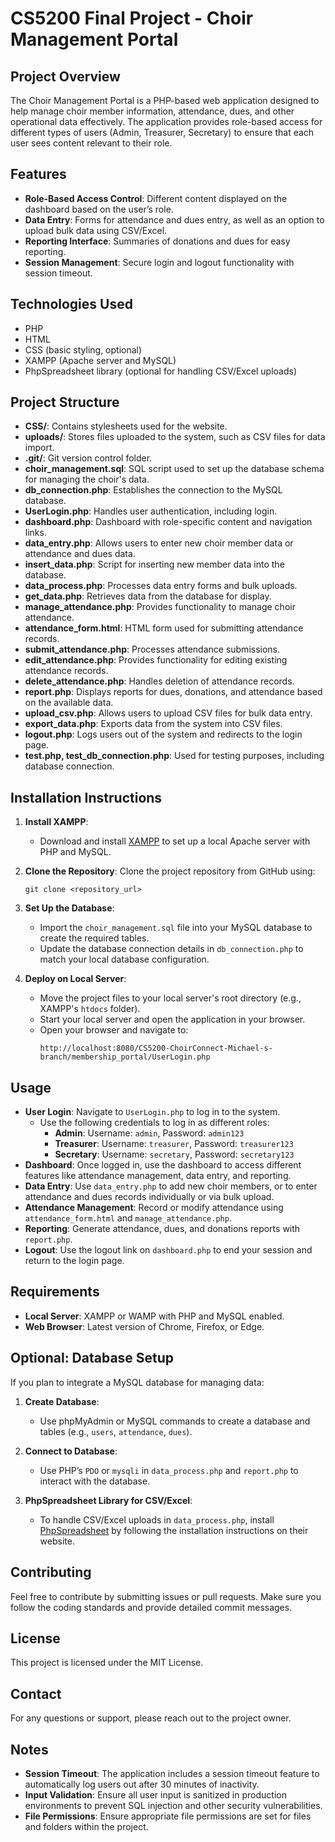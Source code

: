 # CS5200 Final Project - Choir Management Portal

## Project Overview
The Choir Management Portal is a PHP-based web application designed to help manage choir member information, attendance, dues, and other operational data effectively. The application provides role-based access for different types of users (Admin, Treasurer, Secretary) to ensure that each user sees content relevant to their role.

## Features
- **Role-Based Access Control**: Different content displayed on the dashboard based on the user’s role.
- **Data Entry**: Forms for attendance and dues entry, as well as an option to upload bulk data using CSV/Excel.
- **Reporting Interface**: Summaries of donations and dues for easy reporting.
- **Session Management**: Secure login and logout functionality with session timeout.

## Technologies Used
- PHP
- HTML
- CSS (basic styling, optional)
- XAMPP (Apache server and MySQL)
- PhpSpreadsheet library (optional for handling CSV/Excel uploads)

## Project Structure
- **CSS/**: Contains stylesheets used for the website.
- **uploads/**: Stores files uploaded to the system, such as CSV files for data import.
- **.git/**: Git version control folder.
- **choir_management.sql**: SQL script used to set up the database schema for managing the choir's data.
- **db_connection.php**: Establishes the connection to the MySQL database.
- **UserLogin.php**: Handles user authentication, including login.
- **dashboard.php**: Dashboard with role-specific content and navigation links.
- **data_entry.php**: Allows users to enter new choir member data or attendance and dues data.
- **insert_data.php**: Script for inserting new member data into the database.
- **data_process.php**: Processes data entry forms and bulk uploads.
- **get_data.php**: Retrieves data from the database for display.
- **manage_attendance.php**: Provides functionality to manage choir attendance.
- **attendance_form.html**: HTML form used for submitting attendance records.
- **submit_attendance.php**: Processes attendance submissions.
- **edit_attendance.php**: Provides functionality for editing existing attendance records.
- **delete_attendance.php**: Handles deletion of attendance records.
- **report.php**: Displays reports for dues, donations, and attendance based on the available data.
- **upload_csv.php**: Allows users to upload CSV files for bulk data entry.
- **export_data.php**: Exports data from the system into CSV files.
- **logout.php**: Logs users out of the system and redirects to the login page.
- **test.php, test_db_connection.php**: Used for testing purposes, including database connection.

## Installation Instructions
1. **Install XAMPP**:
   - Download and install [XAMPP](https://www.apachefriends.org/index.html) to set up a local Apache server with PHP and MySQL.

2. **Clone the Repository**: Clone the project repository from GitHub using:
   ```
   git clone <repository_url>
   ```

3. **Set Up the Database**:
   - Import the `choir_management.sql` file into your MySQL database to create the required tables.
   - Update the database connection details in `db_connection.php` to match your local database configuration.

4. **Deploy on Local Server**:
   - Move the project files to your local server's root directory (e.g., XAMPP's `htdocs` folder).
   - Start your local server and open the application in your browser.
   - Open your browser and navigate to:
     ```
     http://localhost:8080/CS5200-ChoirConnect-Michael-s-branch/membership_portal/UserLogin.php
     ```

## Usage
- **User Login**: Navigate to `UserLogin.php` to log in to the system.
  - Use the following credentials to log in as different roles:
    - **Admin**: Username: `admin`, Password: `admin123`
    - **Treasurer**: Username: `treasurer`, Password: `treasurer123`
    - **Secretary**: Username: `secretary`, Password: `secretary123`
- **Dashboard**: Once logged in, use the dashboard to access different features like attendance management, data entry, and reporting.
- **Data Entry**: Use `data_entry.php` to add new choir members, or to enter attendance and dues records individually or via bulk upload.
- **Attendance Management**: Record or modify attendance using `attendance_form.html` and `manage_attendance.php`.
- **Reporting**: Generate attendance, dues, and donations reports with `report.php`.
- **Logout**: Use the logout link on `dashboard.php` to end your session and return to the login page.

## Requirements
- **Local Server**: XAMPP or WAMP with PHP and MySQL enabled.
- **Web Browser**: Latest version of Chrome, Firefox, or Edge.

## Optional: Database Setup
If you plan to integrate a MySQL database for managing data:

1. **Create Database**:
   - Use phpMyAdmin or MySQL commands to create a database and tables (e.g., `users`, `attendance`, `dues`).

2. **Connect to Database**:
   - Use PHP’s `PDO` or `mysqli` in `data_process.php` and `report.php` to interact with the database.

3. **PhpSpreadsheet Library for CSV/Excel**:
   - To handle CSV/Excel uploads in `data_process.php`, install [PhpSpreadsheet](https://phpspreadsheet.readthedocs.io/en/latest/) by following the installation instructions on their website.

## Contributing
Feel free to contribute by submitting issues or pull requests. Make sure you follow the coding standards and provide detailed commit messages.

## License
This project is licensed under the MIT License.

## Contact
For any questions or support, please reach out to the project owner.

## Notes
- **Session Timeout**: The application includes a session timeout feature to automatically log users out after 30 minutes of inactivity.
- **Input Validation**: Ensure all user input is sanitized in production environments to prevent SQL injection and other security vulnerabilities.
- **File Permissions**: Ensure appropriate file permissions are set for files and folders within the project.

